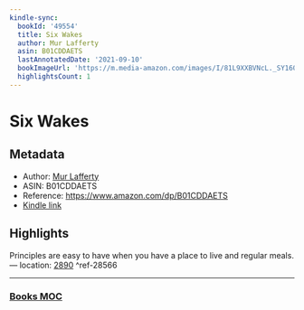 ```yaml
---
kindle-sync:
  bookId: '49554'
  title: Six Wakes
  author: Mur Lafferty
  asin: B01CDDAETS
  lastAnnotatedDate: '2021-09-10'
  bookImageUrl: 'https://m.media-amazon.com/images/I/81L9XXBVNcL._SY160.jpg'
  highlightsCount: 1
---
```

# Six Wakes
## Metadata
* Author: [Mur Lafferty](https://www.amazon.comundefined)
* ASIN: B01CDDAETS
* Reference: https://www.amazon.com/dp/B01CDDAETS
* [Kindle link](kindle://book?action=open&asin=B01CDDAETS)

## Highlights
Principles are easy to have when you have a place to live and regular meals. — location: [2890](kindle://book?action=open&asin=B01CDDAETS&location=2890) ^ref-28566

---
### [Books MOC](Books%20MOC.md)